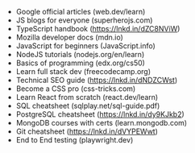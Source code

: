 - Google official articles (web.dev/learn)
- JS blogs for everyone (superherojs.com)
- TypeScript handbook (https://lnkd.in/dZC8NViW)
- Mozilla developer docs (mdn.io)
- JavaScript for beginners (JavaScript.info)
- NodeJS tutorials (nodejs.org/en/learn)
- Basics of programming (edx.org/cs50)
- Learn full stack dev (freecodecamp.org)
- Technical SEO guide (https://lnkd.in/dNDZCWst)
- Become a CSS pro (css-tricks.com)
- Learn React from scratch (react.dev/learn)
- SQL cheatsheet (sqlplay.net/sql-guide.pdf)
- PostgreSQL cheatsheet (https://lnkd.in/dy9KJkb2)
- MongoDB courses with certs (learn.mongodb.com)
- Git cheatsheet (https://lnkd.in/dVYPEWwt)
- End to End testing (playwright.dev)
